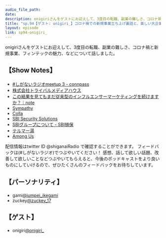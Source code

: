 ```yaml
---
audio_file_path: 
date: 
description: onigiriさんをゲストにお迎えして、3度目の転職、副業の難しさ、コロナ禍と新規事業、フィンテックの魅力、などについて話しました。
title: "sp.94【ゲスト: onigiri_】コロナ禍での新規事業立ち上げ裏話と、楽しい大企業のマネージャーに転職した理由"
layout: episode
link: sp94-onigiri_
---
```


<p><span>onigiriさんをゲストにお迎えして、3度目の転職、副業の難しさ、コロナ禍と新規事業、フィンテックの魅力、などについて話しました。</span></p>
<h2>
  <p>【Show Notes】</p>
</h2>
<ul>
  <li><a href="https://shiganai.connpass.com/event/131002/" target="_blank">#しがないラジオmeetup 3 - connpass</a></li>
  <li><a href="https://www.tribalmedia.co.jp/" target="_blank">株式会社トライバルメディアハウス</a></li>
  <li><a href="https://note.com/ikedanoriyuki/n/n3b2449a858d9" target="_blank">この結果を見てもまだ従来型のインフルエンサーマーケティングを続けますか？｜note</a></li>
  <li><a href="https://sympathy.tribalmedia.co.jp/" target="_blank">Sympathy</a></li>
  <li><a href="https://slack.com/apps/A012X57B3N1-colla" target="_blank">Colla</a></li>
  <li><a href="https://www.sbisecsol.com/" target="_blank">SBI Security Solutions</a></li>
  <li><a href="https://www.sbisonpo.co.jp/company/sbigroup.html" target="_blank">SBIグループについて - SBI損保</a></li>
  <li><a href="https://thermae-yu.jp/" target="_blank">テルマー湯</a></li>
  <li><a href="https://store.steampowered.com/app/945360/Among_Us/" target="_blank">Among Us</a></li>
</ul>
<p><span>
  配信情報はtwitter ID @shiganaiRadio で確認することができます。
  フィードバックは(#しがないラジオ)でつぶやいてください！
  感想、話して欲しい話題、改善して欲しいことなどつぶやいてもらえると、今後のポッドキャストをより良いものにしていけるので、ぜひたくさんのフィードバックをお待ちしています。
</span></p>
<h2>
  <p>【パーソナリティ】</p>
</h2>
<ul>
  <li>gami<a href="https://twitter.com/jumpei_ikegami" target="_blank">@jumpei_ikegami</a></li>
  <li>zuckey<a href="https://twitter.com/zuckey_17" target="_blank">@zuckey_17</a></li>
</ul>
<h2>
  <p>【ゲスト】</p>
</h2>
<ul>
  <li>onigiri<a href="https://twitter.com/onigiri_" target="_blank">@onigiri_</a></li>
</ul>